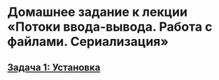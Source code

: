 # Домашнее задание к лекции «Потоки ввода-вывода. Работа с файлами. Сериализация»
## [Задача 1: Установка](https://github.com/netology-code/jd-homeworks/blob/master/files/task1/README.md)